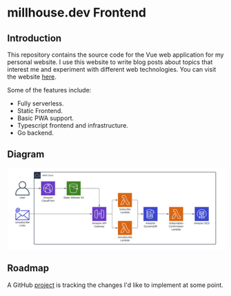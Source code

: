 # millhouse.dev Frontend

## Introduction
This repository contains the source code for the Vue web application for my personal website. I use this website to write blog posts about topics that interest me and experiment with different web technologies. You can visit the website [here](https://millhouse.dev).

Some of the features include:
* Fully serverless.
* Static Frontend.
* Basic PWA support.
* Typescript frontend and infrastructure.
* Go backend.

## Diagram
![](docs/assets/diagram.png)

## Roadmap
A GitHub [project](https://github.com/users/strongishllama/projects/2) is tracking the changes I'd like to implement at some point.
